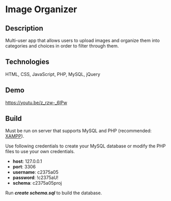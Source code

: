 # Image Organizer

## Description

Multi-user app that allows users to upload images and organize them into categories and choices in order to filter through them.

## Technologies

HTML, CSS, JavaScript, PHP, MySQL, jQuery

## Demo

https://youtu.be/z_rzw-_6lPw

## Build

Must be run on server that supports MySQL and PHP (recommended: [XAMPP](https://www.apachefriends.org/index.html)).

Use following credentials to create your MySQL database or modify the PHP files to use your own credentials.

* **host**: 127.0.0.1
* **port**: 3306
* **username**: c2375a05
* **password**: !c2375aU!
* **schema**: c2375a05proj

Run ***create schema.sql*** to build the database.

